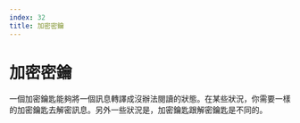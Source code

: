 ```yaml
---
index: 32
title: 加密密鑰
---
```

# 加密密鑰

一個加密鑰匙能夠將一個訊息轉譯成沒辦法閱讀的狀態。在某些狀況，你需要一樣的加密鑰匙去解密訊息。另外一些狀況是，加密鑰匙跟解密鑰匙是不同的。